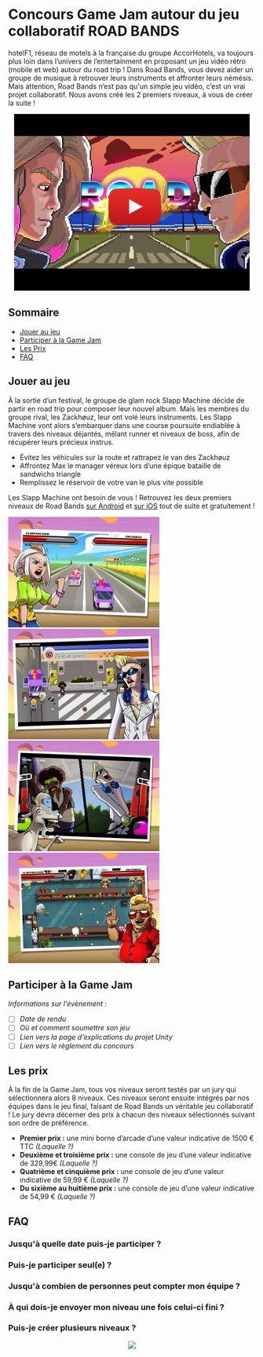 # Concours Game Jam autour du jeu collaboratif ROAD BANDS

hotelF1, réseau de motels à la française du groupe AccorHotels, va toujours plus loin dans l’univers de l’entertainment en proposant un jeu vidéo rétro (mobile et web) autour du road trip ! Dans Road Bands, vous devez aider un groupe de musique à retrouver leurs instruments et affronter leurs némésis. Mais attention, Road Bands n’est pas qu'un simple jeu vidéo, c’est un vrai projet collaboratif. Nous avons créé les 2 premiers niveaux, à vous de créer la suite !

<p align="center">
    <a target="_blank" href="http://www.youtube.com/watch?feature=player_embedded&v=35mA3UNQ-yk"><img src="./youtube.jpg" alt="Video Road Bands"/></a>
</p>

## Sommaire

- [Jouer au jeu](./README.md#jouer-au-jeu)
- [Participer à la Game Jam](./README.md#participer-à-la-game-jam)
- [Les Prix](./README.md#les-prix)
- [FAQ](./README.md#faq)

## Jouer au jeu

À la sortie d’un festival, le groupe de glam rock Slapp Machine décide de partir en road trip pour composer leur nouvel album. Mais les membres du groupe rival, les Zackhøuz, leur ont volé leurs instruments. Les Slapp Machine vont alors s’embarquer dans une course poursuite endiablée à travers des niveaux déjantés, mêlant runner et niveaux de boss, afin de récupérer leurs précieux instrus.

* Évitez les véhicules sur la route et rattrapez le van des Zackhøuz
* Affrontez Max le manager véreux lors d’une épique bataille de sandwichs triangle
* Remplissez le réservoir de votre van le plus vite possible

Les Slapp Machine ont besoin de vous ! Retrouvez les deux premiers niveaux de Road Bands [sur Android](https://play.google.com/store/apps/details?id=fr.hf1.roadband) et [sur iOS](https://itunes.apple.com/app/id1256521725) tout de suite et gratuitement !

![Rattrapez le van des Zackhøuz !](./img1.jpg)
![Les Zackhøuz vous ont volé vos instruments !](./img2.jpg)
![Remplissez le réservoir de votre van !](./img3.jpg)
![Affrontez Max le manager véreux !](./img5.jpg)

## Participer à la Game Jam

*Informations sur l'évènement :* 
- [ ] *Date de rendu*
- [ ] *Où et comment soumettre son jeu*
- [ ] *Lien vers la page d'explications du projet Unity*
- [ ] *Lien vers le règlement du concours*

## Les prix

À la fin de la Game Jam, tous vos niveaux seront testés par un jury qui sélectionnera alors 8 niveaux. Ces niveaux seront ensuite intégrés par nos équipes dans le jeu final, faisant de Road Bands un véritable jeu collaboratif ! Le jury devra décerner des prix à chacun des niveaux sélectionnés suivant son ordre de préférence.

- **Premier prix :** une mini borne d’arcade d’une valeur indicative de 1500 € TTC *(Laquelle ?)*
- **Deuxième et troisième prix :** une console de jeu d’une valeur indicative de 329,99€ *(Laquelle ?)*
- **Quatrième et cinquième prix :** une console de jeu d’une valeur indicative de 59,99 € *(Laquelle ?)*
- **Du sixième au huitième prix :** une console de jeu d’une valeur indicative de 54,99 € *(Laquelle ?)*

## FAQ

### Jusqu'à quelle date puis-je participer ?

### Puis-je participer seul(e) ?

### Jusqu'à combien de personnes peut compter mon équipe ?

### À qui dois-je envoyer mon niveau une fois celui-ci fini ?

### Puis-je créer plusieurs niveaux ?

<p align="center">
    <img src="https://user-images.githubusercontent.com/29977168/28116277-c23a7cce-6708-11e7-927c-5a6bd911da85.png"
         style="width: 200; height:auto;"
    >
</p>